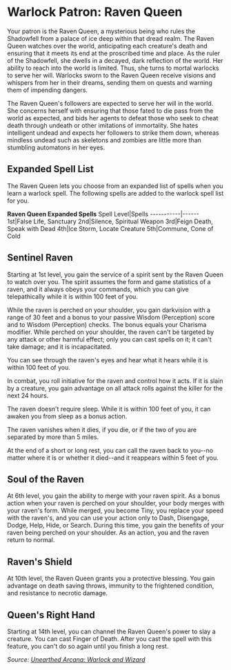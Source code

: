# Warlock Patron: Raven Queen
Your patron is the Raven Queen, a mysterious being who rules the Shadowfell from a palace of ice deep within that dread realm. The Raven Queen watches over the world, anticipating each creature's death and ensuring that it meets its end at the proscribed time and place. As the ruler of the Shadowfell, she dwells in a decayed, dark reflection of the world. Her ability to reach into the world is limited. Thus, she turns to mortal warlocks to serve her will. Warlocks sworn to the Raven Queen receive visions and whispers from her in their dreams, sending them on quests and warning them of impending dangers.

The Raven Queen's followers are expected to serve her will in the world. She concerns herself with ensuring that those fated to die pass from the world as expected, and bids her agents to defeat those who seek to cheat death through undeath or other imitations of immortality. She hates intelligent undead and expects her followers to strike them down, whereas mindless undead such as skeletons and zombies are little more than stumbling automatons in her eyes.

## Expanded Spell List
The Raven Queen lets you choose from an expanded list of spells when you learn a warlock spell. The following spells are added to the warlock spell list for you.

**Raven Queen Expanded Spells**
Spell Level|Spells
-----------|------
1st|False Life, Sanctuary
2nd|Silence, Spiritual Weapon
3rd|Feign Death, Speak with Dead
4th|Ice Storm, Locate Creature
5th|Commune, Cone of Cold

## Sentinel Raven
Starting at 1st level, you gain the service of a spirit sent by the Raven Queen to watch over you. The spirit assumes the form and game statistics of a raven, and it always obeys your commands, which you can give telepathically while it is within 100 feet of you.

While the raven is perched on your shoulder, you gain darkvision with a range of 30 feet and a bonus to your passive Wisdom (Perception) score and to Wisdom (Perception) checks. The bonus equals your Charisma modifier. While perched on your shoulder, the raven can't be targeted by any attack or other harmful effect; only you can cast spells on it; it can't take damage; and it is incapacitated.

You can see through the raven's eyes and hear what it hears while it is within 100 feet of you.

In combat, you roll initiative for the raven and control how it acts. If it is slain by a creature, you gain advantage on all attack rolls against the killer for the next 24 hours.

The raven doesn't require sleep. While it is within 100 feet of you, it can awaken you from sleep as a bonus action.

The raven vanishes when it dies, if you die, or if the two of you are separated by more than 5 miles.

At the end of a short or long rest, you can call the raven back to you--no matter where it is or whether it died--and it reappears within 5 feet of you.

## Soul of the Raven
At 6th level, you gain the ability to merge with your raven spirit. As a bonus action when your raven is perched on your shoulder, your body merges with your raven's form. While merged, you become Tiny, you replace your speed with the raven's, and you can use your action only to Dash, Disengage, Dodge, Help, Hide, or Search. During this time, you gain the benefits of your raven being perched on your shoulder. As an action, you and the raven return to normal.

## Raven's Shield
At 10th level, the Raven Queen grants you a protective blessing. You gain advantage on death saving throws, immunity to the frightened condition, and resistance to necrotic damage.

## Queen's Right Hand
Starting at 14th level, you can channel the Raven Queen's power to slay a creature. You can cast Finger of Death. After you cast the spell with this feature, you can't do so again until you finish a long rest.

*Source: [Unearthed Arcana: Warlock and Wizard](https://dnd.wizards.com/articles/unearthed-arcana/warlock-and-wizard)*
